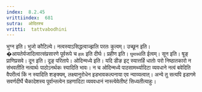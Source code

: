 ```yaml
---
index:  8.2.45
vrittiindex:  681
sutra:  ओदितश्च
vritti:  tattvabodhini 
---
```


भुग्न इति। भुजो कौटिल्ये। नत्वस्याऽसिद्धत्वाज्झलि परतः कुत्वम्। उच्छून इति। �आयतेर्यजादित्वात्संप्रसारणे पूर्वरूपे च `हलः` इति दीर्घः। प्रहीण इति। `घुमास्थे`ति ईत्वम्। सून इति। षूङ् प्राणिप्रसवे। दून इति। दूङ् परितापे। ओदिन्मध्ये इति। यदि डीङ इट् स्यात्तर्हि धातोः परो निष्ठातकारो न संभवतीति नत्वार्थः पाठोऽनर्थकः स्यादिति भावः। न च ओदिन्मध्ये पाठसामर्थ्यादिटा व्यवधाने नत्वं बवेदिति वैपरीत्यं किं न स्यादिति शङ्क्यम्, लक्ष्यानुरोधेन इडभावकल्पनाया एव न्याय्यत्वात्। अन्ये तु सत्यपि इडागमे सवर्णदीर्घे चैकादेशस्य पूर्वान्तत्वेन ग्रहणादिटा व्यववधानं नास्त्येवेतीष्टं सिध्यतीत्याहुः। 

